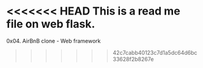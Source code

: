 <<<<<<< HEAD
This is a read me file on web flask.
=======
0x04. AirBnB clone - Web framework
>>>>>>> 42c7cabb40123c7d1a5dc64d6bc33628f2b8267e
